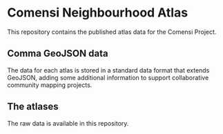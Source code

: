 # Comensi Neighbourhood Atlas
This repository contains the published atlas data for the Comensi Project. 

## Comma GeoJSON data
The data for each atlas is stored in a standard data format that extends GeoJSON, adding some additional information to support collaborative community mapping projects. 


## The atlases
The raw data is available in this repository. 


